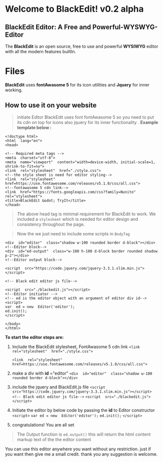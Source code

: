 # Welcome to BlackEdit! v0.2 alpha
## BlackEdit Editor: A Free and Powerful-WYSWYG-Editor

The **BlackEdit** is an open source, free to use and powerful **WYSIWYG** editor with all the modern features builtIn.


# Files

**BlackEdit** uses **fontAwasome 5** for its icon utilities and **Jquery** for inner working.

## How to use it on your website
>initiate Editor
>BlackEdit uses font fontAwasome 5 so you need to put its cdn on top for icons
>also jquery for its inner functionality . **Example template below :**

    <!doctype html>
    <html  lang="en">
    <head>
    
    <!-- Required meta tags --> 
    <meta  charset="utf-8">
    <meta  name="viewport"  content="width=device-width, initial-scale=1, shrink-to-fit=no">
    <link  rel="stylesheet"  href="./style.css">
    <!--the style sheet is need for editor styling-->
    <link  rel="stylesheet"  href=https://use.fontawesome.com/releases/v5.1.0/css/all.css">
    <!--fontawasome 5 cdn link-->
    <link  href="https://fonts.googleapis.com/css?family=Nunito"  rel="stylesheet">
    <title>BlackEdit &odot; TryIt</title>
    </head>
    

> The above head tag is minimal requirement for BlackEdit to work. We included a `stylesheet` which is needed for editor design and consistency throughout the page.

>Now the we just need to include some scripts in `BodyTag`

    <div  id="editor"  class="shadow w-100 rounded border d-block"></div>
    <!--Editor block-->
    <div  id="ed-output"  class="w-100 h-100 d-block border rounded shadow p-2"></div>
	<!--Editor output block-->
    
    <script  src="https://code.jquery.com/jquery-3.3.1.slim.min.js"></script>
    
    <!-- Black edit editor js file-->
    
	<script  src="./blackedit.js"></script>
	<!--Editor initiator -->
	<!-- ed is the editor object with an argument of editor div id-->
    <script>
    var  ed = new  Editor('editor');
    ed.init();
    </script>
    
    </body>
	</html>


**To start the editor steps are:**

 1. Include the BlackEdit stylesheet, FontAwasome 5 cdn link
    `<link  rel="stylesheet"  href="./style.css">`

    `<link  rel="stylesheet"  href=https://use.fontawesome.com/releases/v5.1.0/css/all.css">`

 2. make a div with **id** ="editor"
     `<div  id="editor"  class="shadow w-100 rounded border d-block"></div>`
     
 3. include the jquery and BlackEdit.js file
	 `<script  src="https://code.jquery.com/jquery-3.3.1.slim.min.js"></script>`
    `<!-- Black edit editor js file-->`
	`<script  src="./blackedit.js"></script>`
 4. Initiate the editor by below code by passing the **id** to Editor constructor
    `<script>`
    `var ed = new  Editor('editor');`
    `ed.init();`
    `</script>`
 5. congratulations! You are all set

> The Output function is
> `ed.output()`
> this will return the html content markup text of the the editor content 

You can use this editor anywhere you want without any restriction. just if you want then give me a small credit.
thank you any suggestion is welcome.
